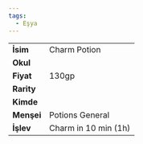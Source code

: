 ```yaml
---
tags:
  - Eşya
---  
```

  
|  |  |  
|---|---|  
| **İsim** | Charm Potion|  
| **Okul** | |  
| **Fiyat** | 130gp|  
| **Rarity** | |  
| **Kimde** | |  
| **Menşei** | Potions General|  
| **İşlev** | Charm in 10 min (1h)|  
